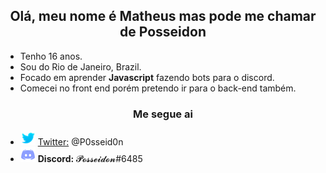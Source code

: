 <h2 align="center">Olá, meu nome é Matheus mas pode me chamar de Posseidon</h2>

<ul>
    <li>Tenho 16 anos.</li>
    <li>Sou do Rio de Janeiro, Brazil.</li>
    <li>Focado em aprender <b>Javascript</b> fazendo bots para o discord.</li>
    <li>Comecei no front end porém pretendo ir para o back-end também.</li>
</ul>

<h3 align="center">Me segue ai</h3>

<ul>
    <li><img src="./Logos/Twitter-Icon.png" alt="Twiiter Icon"> <a href="https://twitter.com/P0sseid0n">Twitter:</a> @P0sseid0n  </img></li>
    <li><img src="./Logos/Discord-Icon.png" alt="Discord Icon"> <b>Discord:</b> 𝓟𝓸𝓼𝓼𝓮𝓲𝓭𝓸𝓷#6485 </img></li>
</ul>
